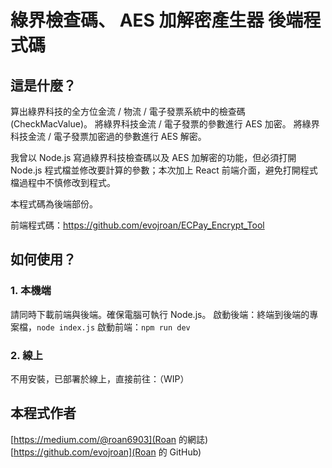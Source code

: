 # 綠界檢查碼、 AES 加解密產生器 後端程式碼

## 這是什麼？

算出綠界科技的全方位金流 / 物流 / 電子發票系統中的檢查碼 (CheckMacValue)。
將綠界科技金流 / 電子發票的參數進行 AES 加密。
將綠界科技金流 / 電子發票加密過的參數進行 AES 解密。

我曾以 Node.js 寫過綠界科技檢查碼以及 AES 加解密的功能，但必須打開 Node.js 程式檔並修改要計算的參數；本次加上 React 前端介面，避免打開程式檔過程中不慎修改到程式。

本程式碼為後端部份。

前端程式碼：https://github.com/evojroan/ECPay_Encrypt_Tool

## 如何使用？

### 1. 本機端

請同時下載前端與後端。確保電腦可執行 Node.js。
啟動後端：終端到後端的專案檔，`node index.js`
啟動前端：`npm run dev`

### 2. 線上

不用安裝，已部署於線上，直接前往：（WIP）

## 本程式作者

[https://medium.com/@roan6903](Roan 的網誌)
[https://github.com/evojroan](Roan 的 GitHub)
